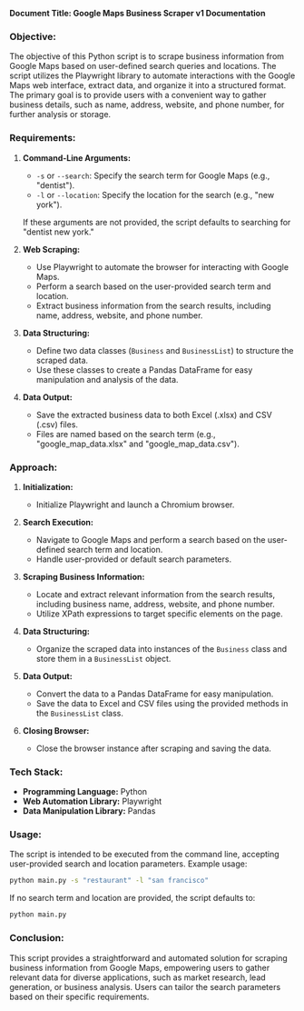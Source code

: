 **Document Title: Google Maps Business Scraper v1 Documentation**

### Objective:

The objective of this Python script is to scrape business information from Google Maps based on user-defined search queries and locations. The script utilizes the Playwright library to automate interactions with the Google Maps web interface, extract data, and organize it into a structured format. The primary goal is to provide users with a convenient way to gather business details, such as name, address, website, and phone number, for further analysis or storage.

### Requirements:

1. **Command-Line Arguments:**
   - `-s` or `--search`: Specify the search term for Google Maps (e.g., "dentist").
   - `-l` or `--location`: Specify the location for the search (e.g., "new york").

   If these arguments are not provided, the script defaults to searching for "dentist new york."

2. **Web Scraping:**
   - Use Playwright to automate the browser for interacting with Google Maps.
   - Perform a search based on the user-provided search term and location.
   - Extract business information from the search results, including name, address, website, and phone number.

3. **Data Structuring:**
   - Define two data classes (`Business` and `BusinessList`) to structure the scraped data.
   - Use these classes to create a Pandas DataFrame for easy manipulation and analysis of the data.

4. **Data Output:**
   - Save the extracted business data to both Excel (.xlsx) and CSV (.csv) files.
   - Files are named based on the search term (e.g., "google_map_data.xlsx" and "google_map_data.csv").

### Approach:

1. **Initialization:**
   - Initialize Playwright and launch a Chromium browser.

2. **Search Execution:**
   - Navigate to Google Maps and perform a search based on the user-defined search term and location.
   - Handle user-provided or default search parameters.

3. **Scraping Business Information:**
   - Locate and extract relevant information from the search results, including business name, address, website, and phone number.
   - Utilize XPath expressions to target specific elements on the page.

4. **Data Structuring:**
   - Organize the scraped data into instances of the `Business` class and store them in a `BusinessList` object.

5. **Data Output:**
   - Convert the data to a Pandas DataFrame for easy manipulation.
   - Save the data to Excel and CSV files using the provided methods in the `BusinessList` class.

6. **Closing Browser:**
   - Close the browser instance after scraping and saving the data.

### Tech Stack:

- **Programming Language:** Python
- **Web Automation Library:** Playwright
- **Data Manipulation Library:** Pandas

### Usage:

The script is intended to be executed from the command line, accepting user-provided search and location parameters. Example usage:

```bash
python main.py -s "restaurant" -l "san francisco"
```

If no search term and location are provided, the script defaults to:

```bash
python main.py
```

### Conclusion:

This script provides a straightforward and automated solution for scraping business information from Google Maps, empowering users to gather relevant data for diverse applications, such as market research, lead generation, or business analysis. Users can tailor the search parameters based on their specific requirements.